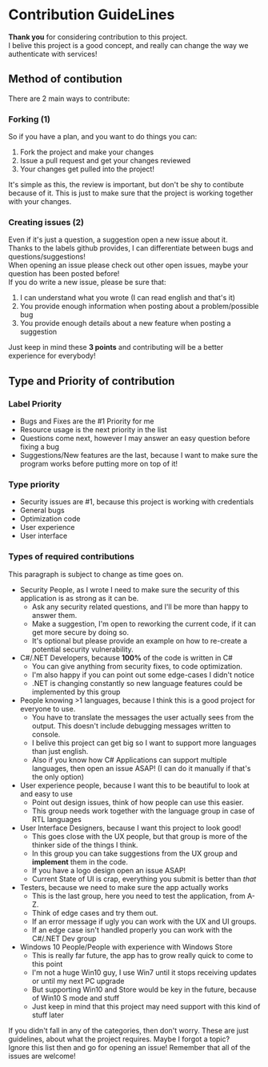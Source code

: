 # Contribution GuideLines
**Thank you** for considering contribution to this project.  
I belive this project is a good concept, and really can change the way we authenticate with services!  
## Method of contibution
There are 2 main ways to contribute:  
### Forking (1)
So if you have a plan, and you want to do things you can:
1. Fork the project and make your changes  
2. Issue a pull request and get your changes reviewed
3. Your changes get pulled into the project!

It's simple as this, the review is important, but don't be shy to contibute because of it. This is just to make sure that the project is working together with your changes.  

### Creating issues (2)
Even if it's just a question, a suggestion open a new issue about it.  
Thanks to the labels github provides, I can differentiate between bugs and questions/suggestions!  
When opening an issue please check out other open issues, maybe your question has been posted before!  
If you do write a new issue, please be sure that:
1. I can understand what you wrote (I can read english and that's it)
2. You provide enough information when posting about a problem/possible bug
3. You provide enough details about a new feature when posting a suggestion

Just keep in mind these **3 points** and contributing will be a better experience for everybody!

## Type and Priority of contribution
### Label Priority
* Bugs and Fixes are the \#1 Priority for me
* Resource usage is the next priority in the list
* Questions come next, however I may answer an easy question before fixing a bug
* Suggestions/New features are the last, because I want to make sure the program works before putting more on top of it!
### Type priority
* Security issues are \#1, because this project is working with credentials
* General bugs
* Optimization code
* User experience
* User interface
### Types of required contributions
This paragraph is subject to change as time goes on.
* Security People, as I wrote I need to make sure the security of this application is as strong as it can be.  
  * Ask any security related questions, and I'll be more than happy to answer them.  
  * Make a suggestion, I'm open to reworking the current code, if it can get more secure by doing so.  
  * It's optional but please provide an example on how to re-create a potential security vulnerability.
* C\#/.NET Developers, because **100%** of the code is written in C\#  
  * You can give anything from security fixes, to code optimization.  
  * I'm also happy if you can point out some edge-cases I didn't notice
  * .NET is changing constantly so new language features could be implemented by this group
* People knowing >1 languages, because I think this is a good project for everyone to use.
  * You have to translate the messages the user actually sees from the output. This doesn't include debugging messages written to console.
  * I belive this project can get big so I want to support more languages than just english.
  * Also if you know how C\# Applications can support multiple languages, then open an issue ASAP! (I can do it manually if that's the only option)
* User experience people, because I want this to be beautiful to look at and easy to use  
  * Point out design issues, think of how people can use this easier.
  * This group needs work together with the language group in case of RTL languages
* User Interface Designers, because I want this project to look good!  
  * This goes close with the UX people, but that group is more of the thinker side of the things I think.  
  * In this group you can take suggestions from the UX group and **implement** them in the code.  
  * If you have a logo design open an issue ASAP!
  * Current State of UI is crap, everything you submit is better than *that*
* Testers, because we need to make sure the app actually works  
  * This is the last group, here you need to test the application, from A-Z.  
  * Think of edge cases and try them out.  
  * If an error message if ugly you can work with the UX and UI groups.
  * If an edge case isn't handled properly you can work with the C\#/.NET Dev group
* Windows 10 People/People with experience with Windows Store
  * This is really far future, the app has to grow really quick to come to this point
  * I'm not a huge Win10 guy, I use Win7 until it stops receiving updates or until my next PC upgrade
  * But supporting Win10 and Store would be key in the future, because of Win10 S mode and stuff
  * Just keep in mind that this project may need support with this kind of stuff later
  
If you didn't fall in any of the categories, then don't worry. These are just guidelines, about what the project requires. Maybe I forgot a topic?  
Ignore this list then and go for opening an issue! Remember that all of the issues are welcome!

